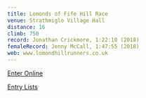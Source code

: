 ```yaml
---
title: Lomonds of Fife Hill Race
venue: Strathmiglo Village Hall
distance: 16
climb: 750
record: Jonathan Crickmore, 1:22:10 (2018)
femaleRecord: Jenny McCall, 1:47:55 (2018)
web: www.lomondhillrunners.co.uk
---
```

[Enter Online](https://www.sientries.co.uk/event.php?event_id=5812 "Click here to enter this event")

[Entry Lists](https://www.sientries.co.uk/list.php?event_id=5812 "Click here to view the entry list")